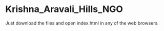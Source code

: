 # Krishna_Aravali_Hills_NGO

Just download the files and open index.html in any of the web browsers.
